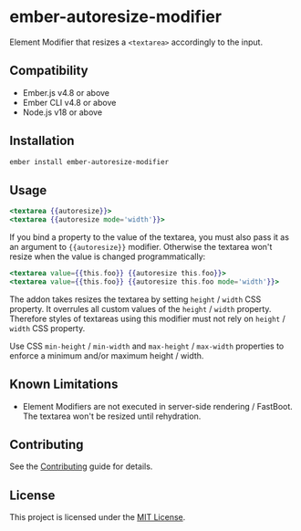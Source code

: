 # ember-autoresize-modifier

Element Modifier that resizes a `<textarea>` accordingly to the input.

## Compatibility

* Ember.js v4.8 or above
* Ember CLI v4.8 or above
* Node.js v18 or above

## Installation

```sh
ember install ember-autoresize-modifier
```

## Usage

```hbs
<textarea {{autoresize}}>
<textarea {{autoresize mode='width'}}>
```

If you bind a property to the value of the textarea, you must also pass it as
an argument to `{{autoresize}}` modifier. Otherwise the textarea won't resize
when the value is changed programmatically:

```hbs
<textarea value={{this.foo}} {{autoresize this.foo}}>
<textarea value={{this.foo}} {{autoresize this.foo mode='width'}}>
```

The addon takes resizes the textarea by setting `height` / `width` CSS
property. It overrules all custom values of the `height` / `width` property.
Therefore styles of textareas using this modifier must not rely on `height` /
`width` CSS property.

Use CSS `min-height` / `min-width` and `max-height` / `max-width` properties
to enforce a minimum and/or maximum height / width.


Known Limitations
------------------------------------------------------------------------------

- Element Modifiers are not executed in server-side rendering / FastBoot. The
  textarea won't be resized until rehydration.

## Contributing

See the [Contributing](CONTRIBUTING.md) guide for details.

## License

This project is licensed under the [MIT License](LICENSE.md).
